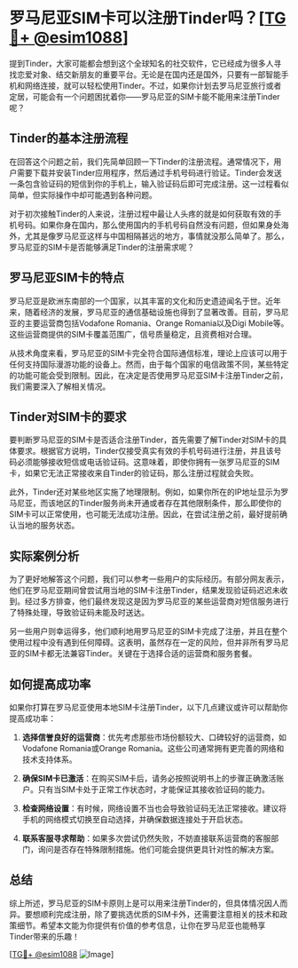 # 罗马尼亚SIM卡可以注册Tinder吗？[[TG💪+ @esim1088](https://t.me/s/esim1088)]

提到Tinder，大家可能都会想到这个全球知名的社交软件，它已经成为很多人寻找恋爱对象、结交新朋友的重要平台。无论是在国内还是国外，只要有一部智能手机和网络连接，就可以轻松使用Tinder。不过，如果你计划去罗马尼亚旅行或者定居，可能会有一个问题困扰着你——罗马尼亚的SIM卡能不能用来注册Tinder呢？

## Tinder的基本注册流程

在回答这个问题之前，我们先简单回顾一下Tinder的注册流程。通常情况下，用户需要下载并安装Tinder应用程序，然后通过手机号码进行验证。Tinder会发送一条包含验证码的短信到你的手机上，输入验证码后即可完成注册。这一过程看似简单，但实际操作中却可能遇到各种问题。

对于初次接触Tinder的人来说，注册过程中最让人头疼的就是如何获取有效的手机号码。如果你身在国内，那么使用国内的手机号码自然没有问题，但如果身处海外，尤其是像罗马尼亚这样与中国相隔甚远的地方，事情就没那么简单了。那么，罗马尼亚的SIM卡是否能够满足Tinder的注册需求呢？

## 罗马尼亚SIM卡的特点

罗马尼亚是欧洲东南部的一个国家，以其丰富的文化和历史遗迹闻名于世。近年来，随着经济的发展，罗马尼亚的通信基础设施也得到了显著改善。目前，罗马尼亚的主要运营商包括Vodafone Romania、Orange Romania以及Digi Mobile等。这些运营商提供的SIM卡覆盖范围广，信号质量稳定，且资费相对合理。

从技术角度来看，罗马尼亚的SIM卡完全符合国际通信标准，理论上应该可以用于任何支持国际漫游功能的设备上。然而，由于每个国家的电信政策不同，某些特定的功能可能会受到限制。因此，在决定是否使用罗马尼亚SIM卡注册Tinder之前，我们需要深入了解相关情况。

## Tinder对SIM卡的要求

要判断罗马尼亚的SIM卡是否适合注册Tinder，首先需要了解Tinder对SIM卡的具体要求。根据官方说明，Tinder仅接受真实有效的手机号码进行注册，并且该号码必须能够接收短信或电话验证码。这意味着，即使你拥有一张罗马尼亚的SIM卡，如果它无法正常接收来自Tinder的验证码，那么注册过程就会失败。

此外，Tinder还对某些地区实施了地理限制。例如，如果你所在的IP地址显示为罗马尼亚，而该地区的Tinder服务尚未开通或者存在其他限制条件，那么即使你的SIM卡可以正常使用，也可能无法成功注册。因此，在尝试注册之前，最好提前确认当地的服务状态。

## 实际案例分析

为了更好地解答这个问题，我们可以参考一些用户的实际经历。有部分网友表示，他们在罗马尼亚期间曾尝试用当地的SIM卡注册Tinder，结果发现验证码迟迟未收到。经过多方排查，他们最终发现这是因为罗马尼亚的某些运营商对短信服务进行了特殊处理，导致验证码未能及时送达。

另一些用户则幸运得多，他们顺利地用罗马尼亚的SIM卡完成了注册，并且在整个使用过程中没有遇到任何障碍。这表明，虽然存在一定的风险，但并非所有罗马尼亚的SIM卡都无法兼容Tinder。关键在于选择合适的运营商和服务套餐。

## 如何提高成功率

如果你打算在罗马尼亚使用本地SIM卡注册Tinder，以下几点建议或许可以帮助你提高成功率：

1. **选择信誉良好的运营商**：优先考虑那些市场份额较大、口碑较好的运营商，如Vodafone Romania或Orange Romania。这些公司通常拥有更完善的网络和技术支持体系。
   
2. **确保SIM卡已激活**：在购买SIM卡后，请务必按照说明书上的步骤正确激活账户。只有当SIM卡处于正常工作状态时，才能保证其接收验证码的能力。

3. **检查网络设置**：有时候，网络设置不当也会导致验证码无法正常接收。建议将手机的网络模式切换至自动选择，并确保数据连接处于开启状态。

4. **联系客服寻求帮助**：如果多次尝试仍然失败，不妨直接联系运营商的客服部门，询问是否存在特殊限制措施。他们可能会提供更具针对性的解决方案。

## 总结

综上所述，罗马尼亚的SIM卡原则上是可以用来注册Tinder的，但具体情况因人而异。要想顺利完成注册，除了要挑选优质的SIM卡外，还需要注意相关的技术和政策细节。希望本文能为你提供有价值的参考信息，让你在罗马尼亚也能畅享Tinder带来的乐趣！

[[TG💪+ @esim1088](https://t.me/s/esim1088) ![Image](https://i.postimg.cc/4NQfJmqS/Snipaste-2025-05-13-00-14-12.png)]